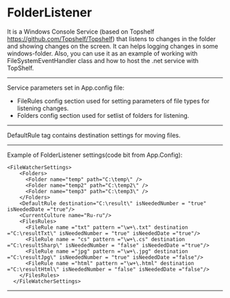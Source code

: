 # FolderListener
It is a Windows Console Service (based on Topshelf https://github.com/Topshelf/Topshelf) that listens to changes in the folder and showing changes on the screen. It can helps logging changes in some windows-folder.
Also, you can use it as an example of working with FileSystemEventHandler class and how to host the .net service with TopShelf.
___
Service parameters set in App.config file:
* FileRules config section used for setting parameters of file types for listening changes. 
* Folders config section used for setlist of folders for listening. 
___
DefaultRule tag contains destination settings for moving files.
___

Example of FolderListener settings(code bit from App.Config):
```
<FileWatcherSettings>
    <Folders>
      <Folder name="temp" path="C:\temp\" />
      <Folder name="temp2" path="C:\temp2\" />
      <Folder name="temp3" path="C:\temp3\" />
    </Folders>
    <DefaultRule destination="C:\result\" isNeededNumber = "true" isNeededDate ="true"/>
    <CurrentCulture name="Ru-ru"/>
    <FilesRules>
      <FileRule name ="txt" pattern ="\w+\.txt" destination ="C:\resultTxt\" isNeededNumber = "true" isNeededDate ="true"/>
      <FileRule name = "cs" pattern ="\w+\.cs" destination ="C:\resultSharp\" isNeededNumber = "false" isNeededDate ="true"/>
      <FileRule name ="jpg" pattern ="\w+\.jpg" destination ="C:\resultJpg\" isNeededNumber = "true" isNeededDate ="false"/>
      <FileRule name ="html" pattern ="\w+\.html" destination ="C:\resultHtml\" isNeededNumber = "false" isNeededDate ="false"/>
    </FilesRules>
  </FileWatcherSettings>
```
___
